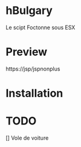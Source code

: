 # hBulgary
Le scipt Foctonne sous ESX
# Preview
https://jsp/jspnonplus
# Installation


# TODO
[] Vole de voiture
